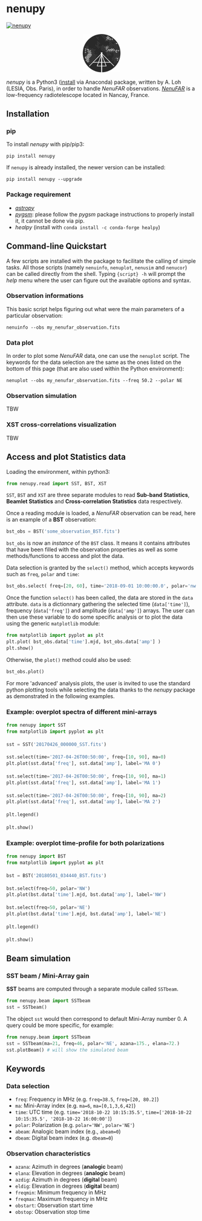 # **nenupy**

[![nenupy](https://img.shields.io/pypi/v/nenupy.svg)](
    https://pypi.python.org/pypi/nenupy)

<!-- ![Alt text](./Logo-NenuFAR-noir.svg) -->
<p align="center">
<img src="./Logo-NenuFAR-noir.svg" width="20%">
</p>

*nenupy* is a Python3 ([install](https://www.anaconda.com/download/) via Anaconda) package, written by A. Loh (LESIA, Obs. Paris), in order to handle *NenuFAR* observations.
[*NenuFAR*](https://nenufar.obs-nancay.fr) is a low-frequency radiotelescope located in Nancay, France.

## Installation
### pip
To install *nenupy* with pip/pip3:
```
pip install nenupy
```
<!-- or
```
python3 -m pip install --index-url https://test.pypi.org/simple/ nenupy
``` -->

If `nenupy` is already installed, the newer version can be installed:
```
pip install nenupy --upgrade
```
<!-- ```
python3 -m pip install --index-url https://test.pypi.org/simple/ nenupy --upgrade
``` -->

### Package requirement
* [*astropy*](http://www.astropy.org)
* [*pygsm*](https://github.com/telegraphic/PyGSM): please follow the *pygsm* package instructions to properly install it, it cannot be done via pip.
* *healpy* (install with `conda install -c conda-forge healpy`)


## Command-line Quickstart
A few scripts are installed with the package to facilitate the calling of simple tasks. All those scripts (namely `nenuinfo`, `nenuplot`, `nenusim` and `nenucor`) can be called directly from the shell. Typing `{script} -h` will prompt the *help* menu where the user can figure out the available options and syntax.

### Observation informations
This basic script helps figuring out what were the main parameters of a particular observation:
```
nenuinfo --obs my_nenufar_observation.fits
```

### Data plot
In order to plot some *NenuFAR* data, one can use the `nenuplot` script. The keywords for the data selection are the same as the ones listed on the bottom of this page (that are also used within the Python environment):
```
nenuplot --obs my_nenufar_observation.fits --freq 50.2 --polar NE
```

### Observation simulation
TBW

### XST cross-correlations visualization
TBW


## Access and plot Statistics data
Loading the environment, within python3:
```python
from nenupy.read import SST, BST, XST
```
`SST`, `BST` and `XST` are three separate modules to read **Sub-band Statistics**, **Beamlet Statistics** and **Cross-correlation Statistics** data respectively.

Once a reading module is loaded, a *NenuFAR* observation can be read, here is an example of a **BST** observation:
```python
bst_obs = BST('some_observation_BST.fits')
```
`bst_obs` is now an *instance* of the `BST` class. It means it contains attributes that have been filled with the observation properties as well as some methods/functions to access and plot the data.

Data selection is granted by the `select()` method, which accepts keywords such as `freq`, `polar` and `time`:
```python
bst_obs.select( freq=[20, 60], time='2018-09-01 10:00:00.0', polar='nw' )
```

Once the function `select()` has been called, the data are stored in the `data` attribute. `data` is a dictionnary gathering the selected time (`data['time']`), frequency (`data['freq']`) and amplitude (`data['amp']`) arrays. The user can then use these variable to do some specific analysis or to plot the data using the generic `matplotlib` module:
```python
from matplotlib import pyplot as plt
plt.plot( bst_obs.data['time'].mjd, bst_obs.data['amp'] )
plt.show()
```
Otherwise, the `plot()` method could also be used:
```python
bst_obs.plot()
```

For more 'advanced' analysis plots, the user is invited to use the standard python plotting tools while selecting the data thanks to the *nenupy* package as demonstrated in the following examples.


### Example: overplot spectra of different mini-arrays
```python
from nenupy import SST
from matplotlib import pyplot as plt

sst = SST('20170426_000000_SST.fits')

sst.select(time='2017-04-26T00:50:00', freq=[10, 90], ma=0)
plt.plot(sst.data['freq'], sst.data['amp'], label='MA 0')

sst.select(time='2017-04-26T00:50:00', freq=[10, 90], ma=1)
plt.plot(sst.data['freq'], sst.data['amp'], label='MA 1')

sst.select(time='2017-04-26T00:50:00', freq=[10, 90], ma=2)
plt.plot(sst.data['freq'], sst.data['amp'], label='MA 2')

plt.legend()

plt.show()
```

### Example: overplot time-profile for both polarizations
```python
from nenupy import BST
from matplotlib import pyplot as plt

bst = BST('20180501_034440_BST.fits')

bst.select(freq=50, polar='NW')
plt.plot(bst.data['time'].mjd, bst.data['amp'], label='NW')

bst.select(freq=50, polar='NE')
plt.plot(bst.data['time'].mjd, bst.data['amp'], label='NE')

plt.legend()

plt.show()
```


## Beam simulation

### SST beam / Mini-Array gain
**SST** beams are computed through a separate module called `SSTbeam`.
```python
from nenupy.beam import SSTbeam
sst = SSTbeam()
```
The object `sst` would then correspond to default Mini-Array number 0.
A query could be more specific, for example:
```python
from nenupy.beam import SSTbeam
sst = SSTbeam(ma=21, freq=46, polar='NE', azana=175., elana=72.)
sst.plotBeam() # will show the simulated beam
```

## Keywords

### Data selection
* `freq`: Frequency in MHz (e.g. `freq=38.5`, `freq=[20, 80.2]`) 
* `ma`: Mini-Array index (e.g. `ma=6`, `ma=[0,1,3,6,42]`)
* `time`: UTC time (e.g. `time='2018-10-22 10:15:35.5'`, `time=['2018-10-22 10:15:35.5', '2018-10-22 16:00:00']`)
* `polar`: Polarization (e.g. `polar='NW'`, `polar='NE'`)
* `abeam`: Analogic beam index (e.g., `abeam=0`)
* `dbeam`: Digital beam index (e.g. `dbeam=0`)

### Observation characteristics
* `azana`: Azimuth in degrees (**analogic** beam)
* `elana`: Elevation in degrees (**analogic** beam)
* `azdig`: Azimuth in degrees (**digital** beam)
* `eldig`: Elevation in degrees (**digital** beam)
* `freqmin`: Minimum frequency in MHz
* `freqmax`: Maximum frequency in MHz
* `obstart`: Observation start time
* `obstop`: Observation stop time

